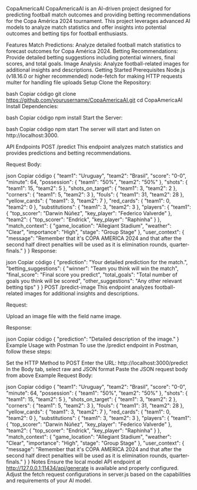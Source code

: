 CopaAmericaAI
CopaAmericaAI is an AI-driven project designed for predicting football match outcomes and providing betting recommendations for the Copa América 2024 tournament. This project leverages advanced AI models to analyze match statistics and offer insights into potential outcomes and betting tips for football enthusiasts.

Features
Match Predictions: Analyze detailed football match statistics to forecast outcomes for Copa América 2024.
Betting Recommendations: Provide detailed betting suggestions including potential winners, final scores, and total goals.
Image Analysis: Analyze football-related images for additional insights and descriptions.
Getting Started
Prerequisites
Node.js (v18.16.0 or higher recommended)
node-fetch for making HTTP requests
multer for handling file uploads
Setup
Clone the Repository:

bash
Copiar código
git clone https://github.com/yourusername/CopaAmericaAI.git
cd CopaAmericaAI
Install Dependencies:

bash
Copiar código
npm install
Start the Server:

bash
Copiar código
npm start
The server will start and listen on http://localhost:3000.

API Endpoints
POST /predict
This endpoint analyzes match statistics and provides predictions and betting recommendations.

Request Body:

json
Copiar código
{
"team1": "Uruguay",
"team2": "Brasil",
"score": "0-0",
"minute": 64,
"possession": {
"team1": "50%",
"team2": "50%"
},
"shots": {
"team1": 15,
"team2": 5
},
"shots_on_target": {
"team1": 3,
"team2": 2
},
"corners": {
"team1": 5,
"team2": 3
},
"fouls": {
"team1": 31,
"team2": 28
},
"yellow_cards": {
"team1": 3,
"team2": 7
},
"red_cards": {
"team1": 0,
"team2": 0
},
"substitutions": {
"team1": 3,
"team2": 3
},
"players": {
"team1": {
"top_scorer": "Darwin Núñez",
"key_player": "Federico Valverde"
},
"team2": {
"top_scorer": "Endrick",
"key_player": "Raphinha"
}
},
"match_context": {
"game_location": "Allegiant Stadium",
"weather": "Clear",
"importance": "High",
"stage": "Group Stage"
},
"user_context": {
"message": "Remember that it's COPA AMERICA 2024 and that after the second half direct penalties will be used as it is elimination rounds, quarter-finals."
}
}
Response:

json
Copiar código
{
"prediction": "Your detailed prediction for the match.",
"betting_suggestions": {
"winner": "Team you think will win the match",
"final_score": "Final score you predict",
"total_goals": "Total number of goals you think will be scored",
"other_suggestions": "Any other relevant betting tips"
}
}
POST /predict-image
This endpoint analyzes football-related images for additional insights and descriptions.

Request:

Upload an image file with the field name image.

Response:

json
Copiar código
{
"prediction": "Detailed description of the image."
}
Example Usage with Postman
To use the /predict endpoint in Postman, follow these steps:

Set the HTTP Method to POST
Enter the URL: http://localhost:3000/predict
In the Body tab, select raw and JSON format
Paste the JSON request body from above
Example Request Body:

json
Copiar código
{
"team1": "Uruguay",
"team2": "Brasil",
"score": "0-0",
"minute": 64,
"possession": {
"team1": "50%",
"team2": "50%"
},
"shots": {
"team1": 15,
"team2": 5
},
"shots_on_target": {
"team1": 3,
"team2": 2
},
"corners": {
"team1": 5,
"team2": 3
},
"fouls": {
"team1": 31,
"team2": 28
},
"yellow_cards": {
"team1": 3,
"team2": 7
},
"red_cards": {
"team1": 0,
"team2": 0
},
"substitutions": {
"team1": 3,
"team2": 3
},
"players": {
"team1": {
"top_scorer": "Darwin Núñez",
"key_player": "Federico Valverde"
},
"team2": {
"top_scorer": "Endrick",
"key_player": "Raphinha"
}
},
"match_context": {
"game_location": "Allegiant Stadium",
"weather": "Clear",
"importance": "High",
"stage": "Group Stage"
},
"user_context": {
"message": "Remember that it's COPA AMERICA 2024 and that after the second half direct penalties will be used as it is elimination rounds, quarter-finals."
}
}
Notes
Ensure the local model API endpoint at http://127.0.0.1:11434/api/generate is available and properly configured.
Adjust the fetch request configurations in server.js based on the capabilities and requirements of your AI model.
